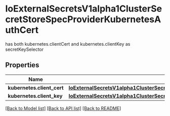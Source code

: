 # IoExternalSecretsV1alpha1ClusterSecretStoreSpecProviderKubernetesAuthCert

has both kubernetes.clientCert and kubernetes.clientKey as secretKeySelector
## Properties
Name | Type | Description | Notes
------------ | ------------- | ------------- | -------------
**kubernetes.client_cert** | [**IoExternalSecretsV1alpha1ClusterSecretStoreSpecProviderAkeylessAuthSecretRefSecretRefAccessType**](IoExternalSecretsV1alpha1ClusterSecretStoreSpecProviderAkeylessAuthSecretRefSecretRefAccessType.md) |  | [optional] 
**kubernetes.client_key** | [**IoExternalSecretsV1alpha1ClusterSecretStoreSpecProviderAkeylessAuthSecretRefSecretRefAccessType**](IoExternalSecretsV1alpha1ClusterSecretStoreSpecProviderAkeylessAuthSecretRefSecretRefAccessType.md) |  | [optional] 

[[Back to Model list]](../README.md#documentation-for-models) [[Back to API list]](../README.md#documentation-for-api-endpoints) [[Back to README]](../README.md)


